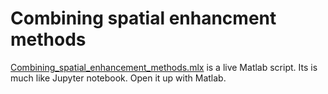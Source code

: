 # Combining spatial enhancment methods

[Combining_spatial_enhancement_methods.mlx](Combining_spatial_enhancement_methods.mlx) is a live Matlab script. Its is much like Jupyter notebook. Open it up with Matlab.
